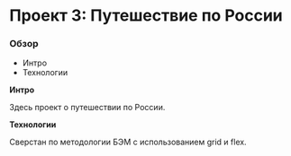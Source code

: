 # Проект 3: Путешествие по России

### Обзор
* Интро
* Технологии

**Интро**

Здесь проект о путешествии по России.

**Технологии**

Сверстан по методологии БЭМ с использованием grid и flex.
